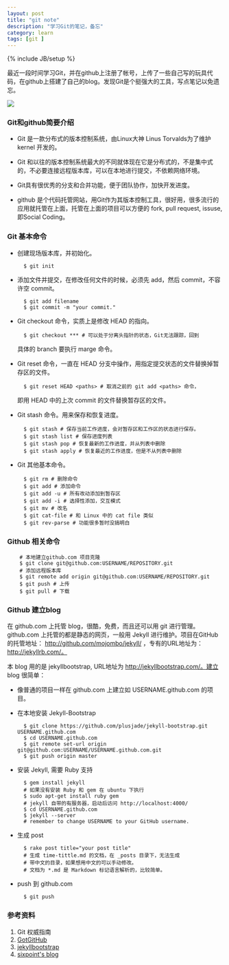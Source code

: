 ```yaml
---
layout: post
title: "git note"
description: "学习Git的笔记，备忘"
category: learn 
tags: [git ]
---
```

{% include JB/setup %}

最近一段时间学习Git，并在github上注册了帐号，上传了一些自己写的玩具代码，在github上搭建了自己的blog。发现Git是个挺强大的工具，写点笔记以免遗忘。

![](/favicon.ico )

### Git和github简要介绍


* Git 是一款分布式的版本控制系统，由Linux大神 Linus Torvalds为了维护 kernel 开发的。

* Git 和以往的版本控制系统最大的不同就体现在它是分布式的，不是集中式的，不必要连接远程版本库，可以在本地进行提交，不依赖网络环境。

* Git具有很优秀的分支和合并功能，便于团队协作，加快开发进度。

* github 是个代码托管网站，用Git作为其版本控制工具，很好用，很多流行的应用就托管在上面，托管在上面的项目可以方便的 fork, pull request, issuse, 即Social Coding。
  
### Git 基本命令


* 创建现场版本库，并初始化。

        $ git init

* 添加文件并提交，在修改任何文件的时候，必须先 add，然后 commit，不容许空
commit。

        $ git add filename
        $ git commit -m "your commit."

* Git checkout 命令，实质上是修改 HEAD 的指向。
	
        $ git checkout *** # 可以处于分离头指针的状态，Git无法跟踪，回到
	具体的 branch 要执行 marge 命令。

* Git reset 命令，一直在 HEAD 分支中操作，用指定提交状态的文件替换掉暂存区的文件。

        $ git reset HEAD <paths> # 取消之前的 git add <paths> 命令，
	即用 HEAD 中的上次 commit 的文件替换暂存区的文件。

* Git stash 命令。用来保存和恢复进度。

        $ git stash # 保存当前工作进度，会对暂存区和工作区的状态进行保存。
        $ git stash list # 保存进度列表
        $ git stash pop # 恢复最新的工作进度，并从列表中删除
        $ git stash apply # 恢复最近的工作进度，但是不从列表中删除

* Git 其他基本命令。
	
        $ git rm # 删除命令
        $ git add # 添加命令
        $ git add -u # 所有改动添加到暂存区
        $ git add -i # 选择性添加，交互模式
        $ git mv # 改名
        $ git cat-file # 和 Linux 中的 cat file 类似
        $ git rev-parse # 功能很多暂时没搞明白

### Github 相关命令


        # 本地建立github.com 项目克隆	
        $ git clone git@github.com:USERNAME/REPOSITORY.git	
        # 添加远程版本库	
        $ git remote add origin git@github.com:USERNAME/REPOSITORY.git	
        $ git push # 上传
        $ git pull # 下载

### Github 建立blog


在 github.com 上托管 blog，很酷，免费，而且还可以用 git 进行管理。github.com
上托管的都是静态的网页，一般用 Jekyll 进行维护。项目在GitHub的托管地址：
http://github.com/mojombo/jekyll/ ，专有的URL地址为：http://jekyllrb.com/。

本 blog 用的是 jekyllbootstrap, URL地址为 http://jekyllbootstrap.com/。建立
blog 很简单：

* 像普通的项目一样在 github.com 上建立如 USERNAME.github.com 的项目。

* 在本地安装 Jekyll-Bootstrap

        $ git clone https://github.com/plusjade/jekyll-bootstrap.git USERNAME.github.com
        $ cd USERNAME.github.com
        $ git remote set-url origin git@github.com:USERNAME/USERNAME.github.com.git
        $ git push origin master

* 安装 Jekyll, 需要 Ruby 支持

        $ gem install jekyll
        # 如果没有安装 Ruby 和 gem 在 ubuntu 下执行
        $ sudo apt-get install ruby gem
        # jekyll 自带的有服务器，启动后访问 http://localhost:4000/	
        $ cd USERNAME.github.com 
        $ jekyll --server
        # remember to change USERNAME to your GitHub username.

* 生成 post

        $ rake post title="your post title"
        # 生成 time-tittle.md 的文档，在 _posts 目录下，无法生成
        # 带中文的目录，如果想用中文的可以手动修改。
        # 文档为 *.md 是 Markdown 标记语言解析的，比较简单。

* push 到 github.com

        $ git push


### 参考资料


1. Git 权威指南
2. [GotGitHub](http://www.worldhello.net/gotgithub/)
3. [jekyllbootstrap](http://jekyllbootstrap.com/)
4. [sixpoint's blog](http://sixpoint.github.com/)

